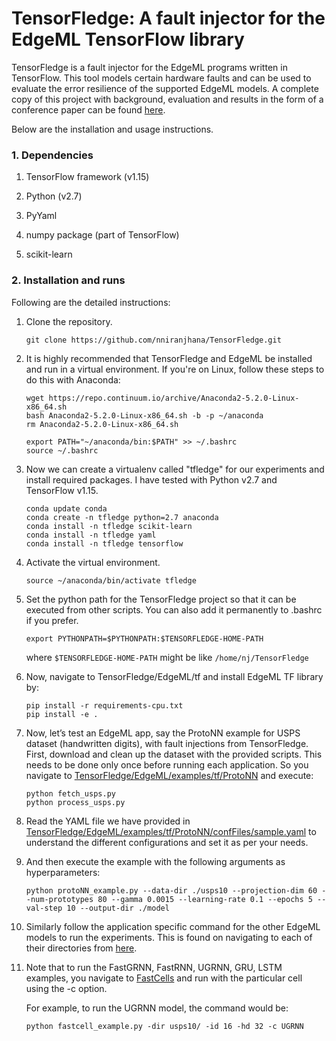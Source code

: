 # TensorFledge: A fault injector for the EdgeML TensorFlow library

TensorFledge is a fault injector for the EdgeML programs written in TensorFlow. This tool models certain hardware faults and can be used to evaluate the error resilience of the supported EdgeML models. A complete copy of this project with background, evaluation and results in the form of a conference paper can be found [here](https://github.com/nniranjhana/TensorFledge/blob/master/TensorFledge.pdf).

Below are the installation and usage instructions.

### 1. Dependencies

1. TensorFlow framework (v1.15)

2. Python (v2.7)

3. PyYaml

4. numpy package (part of TensorFlow)

5. scikit-learn

### 2. Installation and runs

Following are the detailed instructions:

1. Clone the repository.

    ```
    git clone https://github.com/nniranjhana/TensorFledge.git
    ```

2. It is highly recommended that TensorFledge and EdgeML be installed and run in a virtual environment. If you're on Linux, follow these steps to do this with Anaconda:

    ```
    wget https://repo.continuum.io/archive/Anaconda2-5.2.0-Linux-x86_64.sh
    bash Anaconda2-5.2.0-Linux-x86_64.sh -b -p ~/anaconda
    rm Anaconda2-5.2.0-Linux-x86_64.sh

    export PATH="~/anaconda/bin:$PATH" >> ~/.bashrc
    source ~/.bashrc
    ```

3. Now we can create a virtualenv called "tfledge" for our experiments and install required packages. I have tested with Python v2.7 and TensorFlow v1.15.

    ```
    conda update conda
    conda create -n tfledge python=2.7 anaconda
    conda install -n tfledge scikit-learn
    conda install -n tfledge yaml
    conda install -n tfledge tensorflow
    ```

4. Activate the virtual environment.

    ```
    source ~/anaconda/bin/activate tfledge
    ```

5. Set the python path for the TensorFledge project so that it can be executed from other scripts. You can also add it permanently to .bashrc if you prefer.

    ```
    export PYTHONPATH=$PYTHONPATH:$TENSORFLEDGE-HOME-PATH
    ```

	where `$TENSORFLEDGE-HOME-PATH` might be like `/home/nj/TensorFledge`

6. Now, navigate to TensorFledge/EdgeML/tf and install EdgeML TF library by:

    ```
    pip install -r requirements-cpu.txt
    pip install -e .

    ```

7. Now, let’s test an EdgeML app, say the ProtoNN example for USPS dataset (handwritten digits), with fault injections from TensorFledge. First, download and clean up the dataset with the provided scripts. This needs to be done only once before running each application. So you navigate to [TensorFledge/EdgeML/examples/tf/ProtoNN](https://github.com/nniranjhana/TensorFledge/tree/master/EdgeML/examples/tf/ProtoNN) and execute:

    ```
    python fetch_usps.py
    python process_usps.py
    ```

8. Read the YAML file we have provided in [TensorFledge/EdgeML/examples/tf/ProtoNN/confFiles/sample.yaml](https://github.com/nniranjhana/TensorFledge/blob/master/EdgeML/examples/tf/ProtoNN/confFiles/sample.yaml) to understand the different configurations and set it as per your needs.

9. And then execute the example with the following arguments as hyperparameters:

    ```
    python protoNN_example.py --data-dir ./usps10 --projection-dim 60 --num-prototypes 80 --gamma 0.0015 --learning-rate 0.1 --epochs 5 --val-step 10 --output-dir ./model

    ```

10. Similarly follow the application specific command for the other EdgeML models to run the experiments. This is found on navigating to each of their directories from [here](https://github.com/nniranjhana/TensorFledge/tree/master/EdgeML/examples/tf).

11. Note that to run the FastGRNN, FastRNN, UGRNN, GRU, LSTM examples, you navigate to [FastCells](https://github.com/nniranjhana/TensorFledge/tree/master/EdgeML/examples/tf/FastCells) and run with the particular cell using the -c option.

    For example, to run the UGRNN model, the command would be:

    ```
    python fastcell_example.py -dir usps10/ -id 16 -hd 32 -c UGRNN
    ```
